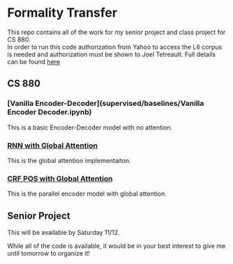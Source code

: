 # Formality Transfer
This repo contains all of the work for my senior project and class project for CS 880. <br>
In order to run this code authorization from Yahoo to access the L6 corpus is needed 
and authorization must be shown to Joel Tetreault. Full details can be found [here](https://github.com/raosudha89/GYAFC-corpus)

## CS 880
### [Vanilla Encoder-Decoder](supervised/baselines/Vanilla Encoder Decoder.ipynb)
This is a basic Encoder-Decoder model with no attention.

### [RNN with Global Attention](https://github.com/sms1097/formality-transfer/blob/master/Supervised/Custom%20Implementation/Global%20Attention%20Model.ipynb)
This is the global attention implementaiton.

### [CRF POS with Global Attention](https://github.com/sms1097/formality-transfer/blob/master/Supervised/ED%20Experiments/CRF%20POS%20Concat.ipynb)
This is the parallel encoder model with global attention.

## Senior Project
This will be available by Saturday 11/12. 

While all of the code is available, it would be in your best interest to give me until tomorrow to organize it!
